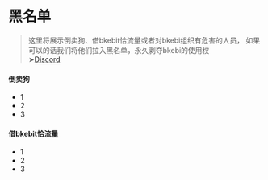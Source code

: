 # 黑名单

> 这里将展示倒卖狗、借bkebit恰流量或者对bkebi组织有危害的人员， 如果可以的话我们将他们拉入黑名单，永久剥夺bkebi的使用权     
  ➤[Discord](https://discord.com/channels/1026295403282436097/1078193492146274395)

#### 倒卖狗

- 1
- 2
- 3

#### 借bkebit恰流量

- 1
- 2
- 3